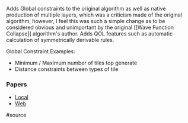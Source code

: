 Adds Global constraints to the original algorithm as well as native production of multiple layers, which was a criticism made of the original algorithm, however, I feel this was such a simple change as to be considered obvious and unimportant by the original [[Wave Function Collapse]] algorithm's author. Adds QOL features such as automatic calculation of symmetrically derivable rules.

Global Constraint Examples:
- Minimum / Maximum number of tiles top generate
- Distance constraints between types of tile

### Papers
- [Local](file:///W:/Bsc%20Computing/Dissertation/Third%20Party/Papers/Automatic%20Generation%20of%20Game%20Levels%20Based%20on%20Controllable%20Wave%20Function%20Collapse.pdf)
- [Web](https://link.springer.com/chapter/10.1007/978-3-030-65736-9_3)


#source
